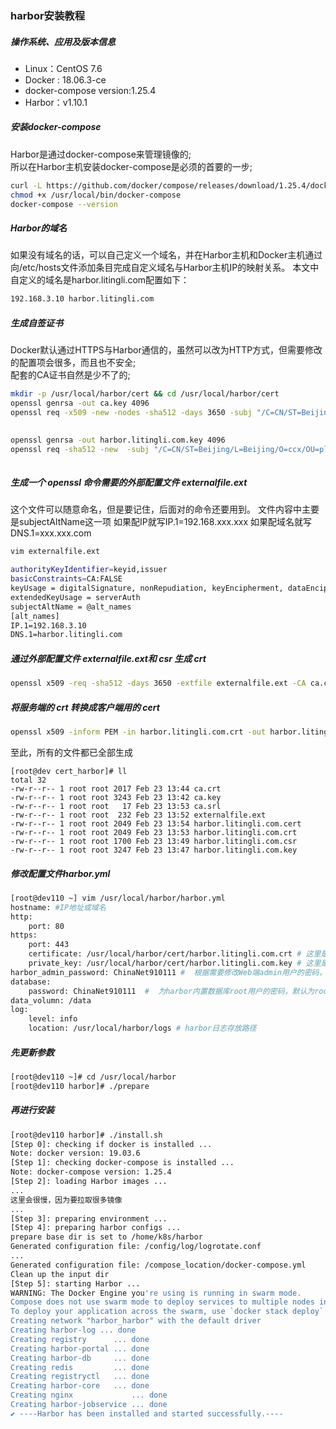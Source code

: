 ### harbor安装教程
##### 操作系统、应用及版本信息
* Linux：CentOS 7.6
* Docker : 18.06.3-ce
* docker-compose version:1.25.4
* Harbor：v1.10.1

##### 安装docker-compose
Harbor是通过docker-compose来管理镜像的;  
所以在Harbor主机安装docker-compose是必须的首要的一步;
``` bash
curl -L https://github.com/docker/compose/releases/download/1.25.4/docker-compose-`uname -s`-`uname -m` -o /usr/local/bin/docker-compose 
chmod +x /usr/local/bin/docker-compose
docker-compose --version
```

##### Harbor的域名
如果没有域名的话，可以自己定义一个域名，并在Harbor主机和Docker主机通过向/etc/hosts文件添加条目完成自定义域名与Harbor主机IP的映射关系。
本文中自定义的域名是harbor.litingli.com配置如下：
```bash
192.168.3.10 harbor.litingli.com
```

##### 生成自签证书
Docker默认通过HTTPS与Harbor通信的，虽然可以改为HTTP方式，但需要修改的配置项会很多，而且也不安全;  
配套的CA证书自然是少不了的;
```bash
mkdir -p /usr/local/harbor/cert && cd /usr/local/harbor/cert                  创建证书存放目录
openssl genrsa -out ca.key 4096                                               生成根证书私钥（无加密）
openssl req -x509 -new -nodes -sha512 -days 3650 -subj "/C=CN/ST=Beijing/L=Beijing/O=ccx/OU=plat/CN=192.168.3.10" -key ca.key -out ca.crt                                                                        
                                                                              生成自签名证书（使用已有私钥ca.key自行签发根证书）

openssl genrsa -out harbor.litingli.com.key 4096                                        生成服务器端自己域名的key
openssl req -sha512 -new  -subj "/C=CN/ST=Beijing/L=Beijing/O=ccx/OU=plat/CN=192.168.3.10" -key harbor.litingli.com.key -out harbor.litingli.com.csr                                                                                     
                                                                              生成服务器端自己域名的CSR签名请求
```
##### 生成一个 openssl 命令需要的外部配置文件 externalfile.ext  
这个文件可以随意命名，但是要记住，后面对的命令还要用到。
文件内容中主要是subjectAltName这一项
如果配IP就写IP.1=192.168.xxx.xxx
如果配域名就写 DNS.1=xxx.xxx.com
```bash
vim externalfile.ext

authorityKeyIdentifier=keyid,issuer
basicConstraints=CA:FALSE
keyUsage = digitalSignature, nonRepudiation, keyEncipherment, dataEncipherment
extendedKeyUsage = serverAuth 
subjectAltName = @alt_names
[alt_names]
IP.1=192.168.3.10
DNS.1=harbor.litingli.com
```

##### 通过外部配置文件 externalfile.ext和 csr 生成 crt
```bash
openssl x509 -req -sha512 -days 3650 -extfile externalfile.ext -CA ca.crt -CAkey ca.key -CAcreateserial -in harbor.litingli.com.csr -out harbor.litingli.com.crt
```

##### 将服务端的 crt 转换成客户端用的 cert
```bash
openssl x509 -inform PEM -in harbor.litingli.com.crt -out harbor.litingli.com.cert
```
至此，所有的文件都已全部生成
```
[root@dev cert_harbor]# ll
total 32
-rw-r--r-- 1 root root 2017 Feb 23 13:44 ca.crt
-rw-r--r-- 1 root root 3243 Feb 23 13:42 ca.key
-rw-r--r-- 1 root root   17 Feb 23 13:53 ca.srl
-rw-r--r-- 1 root root  232 Feb 23 13:52 externalfile.ext
-rw-r--r-- 1 root root 2049 Feb 23 13:54 harbor.litingli.com.cert
-rw-r--r-- 1 root root 2049 Feb 23 13:53 harbor.litingli.com.crt
-rw-r--r-- 1 root root 1700 Feb 23 13:49 harbor.litingli.com.csr
-rw-r--r-- 1 root root 3247 Feb 23 13:47 harbor.litingli.com.key
```

##### 修改配置文件harbor.yml
```bash
[root@dev110 ~] vim /usr/local/harbor/harbor.yml
hostname: #IP地址或域名
http:
	port: 80
https:
	port: 443
	certificate: /usr/local/harbor/cert/harbor.litingli.com.crt # 这里是证书信息
	private_key: /usr/local/harbor/cert/harbor.litingli.com.key # 这里是证书信息
harbor_admin_password: ChinaNet910111 #  根据需要修改Web端admin用户的密码，默认为Harbor12345
database:
	password: ChinaNet910111  #  为harbor内置数据库root用户的密码，默认为root123
data_volumn: /data
log:
    level: info
    location: /usr/local/harbor/logs # harbor日志存放路径
```

##### 先更新参数
```bash
[root@dev110 ~]# cd /usr/local/harbor
[root@dev110 harbor]# ./prepare
```

##### 再进行安装
```bash
[root@dev110 harbor]# ./install.sh
[Step 0]: checking if docker is installed ...
Note: docker version: 19.03.6
[Step 1]: checking docker-compose is installed ...
Note: docker-compose version: 1.25.4
[Step 2]: loading Harbor images ...
...
这里会很慢，因为要拉取很多镜像
...
[Step 3]: preparing environment ...
[Step 4]: preparing harbor configs ...
prepare base dir is set to /home/k8s/harbor
Generated configuration file: /config/log/logrotate.conf
...
Generated configuration file: /compose_location/docker-compose.yml
Clean up the input dir
[Step 5]: starting Harbor ...
WARNING: The Docker Engine you're using is running in swarm mode.
Compose does not use swarm mode to deploy services to multiple nodes in a swarm. All containers will be scheduled on the current node.
To deploy your application across the swarm, use `docker stack deploy`.
Creating network "harbor_harbor" with the default driver
Creating harbor-log ... done
Creating registry      ... done
Creating harbor-portal ... done
Creating harbor-db     ... done
Creating redis         ... done
Creating registryctl   ... done
Creating harbor-core   ... done
Creating nginx             ... done
Creating harbor-jobservice ... done
✔ ----Harbor has been installed and started successfully.----
```









